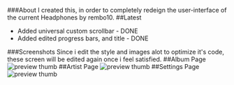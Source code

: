 ###About
I created this, in order to completely redeign the user-interface of the current Headphones by rembo10.
##Latest
* Added universal custom scrollbar - DONE
* Added edited progress bars, and title - DONE

###Screenshots
Since i edit the style and images alot to optimize it's code, these screen will be edited again once i feel satisfied.
##Album Page
![preview thumb](https://dl-web.dropbox.com/get/Headphones%20Theme/data/images/screen/album.PNG?w=540ac846)
##Artist Page
![preview thumb](https://dl-web.dropbox.com/get/Headphones%20Theme/data/images/screen/library.PNG?w=d982d133)
##Settings Page
![preview thumb](https://dl-web.dropbox.com/get/Headphones%20Theme/data/images/screen/settings.PNG?w=26acef90)